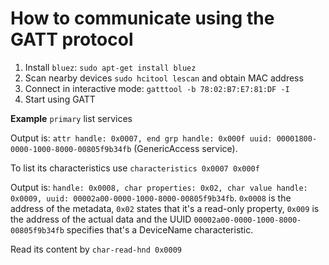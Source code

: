 # How to communicate using the GATT protocol

1. Install `bluez`: `sudo apt-get install bluez`
2. Scan nearby devices `sudo hcitool lescan` and obtain MAC address
3. Connect in interactive mode: `gatttool -b 78:02:B7:E7:81:DF -I`
4. Start using GATT

**Example**
`primary` list services

Output is: `attr handle: 0x0007, end grp handle: 0x000f uuid: 00001800-0000-1000-8000-00805f9b34fb` (GenericAccess service). 

To list its characteristics use `characteristics 0x0007 0x000f`

Output is: `handle: 0x0008, char properties: 0x02, char value handle: 0x0009, uuid: 00002a00-0000-1000-8000-00805f9b34fb`. `0x0008` is the address of the metadata, `0x02` states that it's a read-only property, `0x009` is the address of the actual data and the UUID `00002a00-0000-1000-8000-00805f9b34fb` specifies that's a DeviceName characteristic.

Read its content by `char-read-hnd 0x0009`
